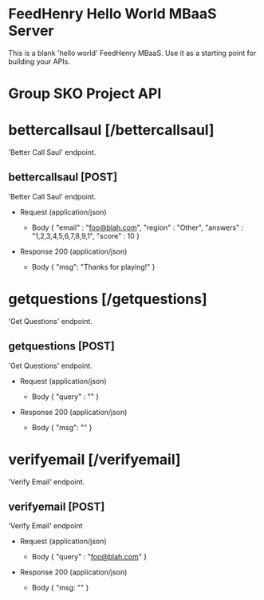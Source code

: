 # FeedHenry Hello World MBaaS Server

This is a blank 'hello world' FeedHenry MBaaS. Use it as a starting point for building your APIs. 

# Group SKO Project API

# bettercallsaul [/bettercallsaul]

'Better Call Saul' endpoint.

## bettercallsaul [POST] 

'Better Call Saul' endpoint.

+ Request (application/json)
    + Body
            {
              "email"   : "foo@blah.com",
              "region"  : "Other",
              "answers" : "1,2,3,4,5,6,7,8,9,1",
              "score"   : 10
            }

+ Response 200 (application/json)
    + Body
            {
              "msg": "Thanks for playing!"
            }
# getquestions [/getquestions]

'Get Questions' endpoint.

## getquestions [POST] 

'Get Questions' endpoint.

+ Request (application/json)
    + Body
            {
               "query" : ""
            }

+ Response 200 (application/json)
    + Body
            {
              "msg": ""
            }

# verifyemail [/verifyemail]

'Verify Email' endpoint.

## verifyemail [POST]

'Verify Email' endpoint

+ Request (application/json)
    + Body
            {
                "query" : "foo@blah.com"
            }

+ Response 200 (application/json)
    + Body
           {
                "msg: ""
           }